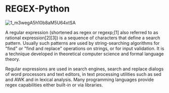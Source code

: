 # REGEX-Python

![1_m3wegA5h10b8aM5U64xtSA](https://user-images.githubusercontent.com/68494604/99364471-03681100-28dc-11eb-933b-20531e20aa33.png)

A regular expression (shortened as regex or regexp;[1] also referred to as rational expression[2][3]) is a sequence of characters that define a search pattern. Usually such patterns are used by string-searching algorithms for "find" or "find and replace" operations on strings, or for input validation. It is a technique developed in theoretical computer science and formal language theory.

Regular expressions are used in search engines, search and replace dialogs of word processors and text editors, in text processing utilities such as sed and AWK and in lexical analysis. Many programming languages provide regex capabilities either built-in or via libraries.

